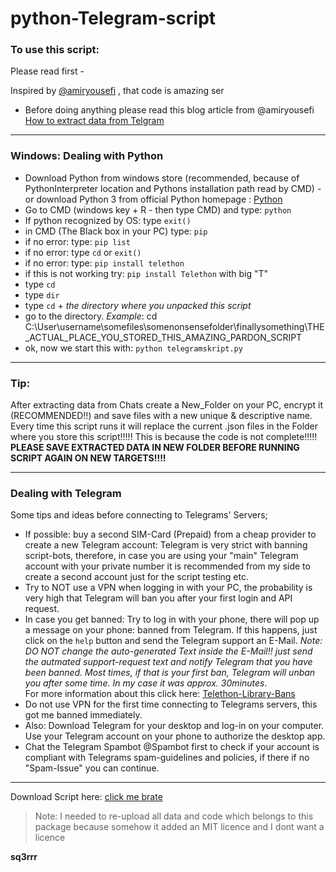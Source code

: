 # python-Telegram-script
### To use this script:
Please read first - <br/>

Inspired by [@amiryousefi](https://github.com/amiryousefi) , that code is amazing ser <br/>
* Before doing anything please read this blog article from @amiryousefi [How to extract data from Telgram](https://betterprogramming.pub/how-to-get-data-from-telegram-82af55268a4b)


---


### Windows: Dealing with Python

* Download Python from windows store (recommended, because of PythonInterpreter location and Pythons installation path read by CMD) - or download Python 3 from official Python homepage : [Python](https://www.python.org/downloads/windows/) <br/>
* Go to CMD (windows key + R - then type CMD) and type: `python`
* If python recognized by OS: type `exit()`
* in CMD (The Black box in your PC) type: `pip`
* if no error: type: `pip list`
* if no error: type `cd` or `exit()`
* if no error: type: `pip install telethon`
* if this is not working try: `pip install Telethon` with big "T"
* type `cd`
* type `dir`
* type `cd` + *the directory where you unpacked this script*
* go to the directory. *Example*: cd C:\User\username\somefiles\somenonsensefolder\finallysomething\THE_ACTUAL_PLACE_YOU_STORED_THIS_AMAZING_PARDON_SCRIPT
* ok, now we start this with: `python telegramskript.py`

---
### Tip:
After extracting data from Chats create a New_Folder on your PC, encrypt it (RECOMMENDED!!) and save files with a new unique & descriptive name. <br/>
Every time this script runs it will replace the current .json files in the Folder where you store this script!!!!! This is because the code is not complete!!!!! <br/>
**PLEASE SAVE EXTRACTED DATA IN NEW FOLDER BEFORE RUNNING SCRIPT AGAIN ON NEW TARGETS!!!!**

---

### Dealing with Telegram
Some tips and ideas before connecting to Telegrams' Servers;

* If possible: buy a second SIM-Card (Prepaid) from a cheap provider to create a new Telegram account: Telegram is very strict with banning script-bots, therefore, in case you are using your "main" Telegram account with your private number it is recommended from my side to create a second account just for the script testing etc.
* Try to NOT use a VPN when logging in with your PC, the probability is very high that Telegram will ban you after your first login and API request.
* In case you get banned: Try to log in with your phone, there will pop up a message on your phone: banned from Telegram. If this happens, just click on the `help` button and send the Telegram support an E-Mail. *Note: DO NOT change the auto-generated Text inside the E-Mail!! just send the autmated support-request text and notify Telegram that you have been banned. Most times, if that is your first ban, Telegram will unban you after some time. In my case it was approx. 30minutes*. <br/> For more information about this click here: [Telethon-Library-Bans](https://github.com/lonamiwebs/telethon/issues/824#issuecomment-432182634)
* Do not use VPN for the first time connecting to Telegrams servers, this got me banned immediately.
* Also: Download Telegram for your desktop and log-in on your computer. Use your Telegram account on your phone to authorize the desktop app.
* Chat the Telegram Spambot @Spambot first to check if your account is compliant with Telegrams spam-guidelines and policies, if there if no "Spam-Issue" you can continue.

---
Download Script here: [click me brate](https://megaupload.nz/Gcl6rc00y8/TelegramScript_zip)

> Note: I needed to re-upload all data and code which belongs to this package because somehow it added an MIT licence and I dont want a licence 

**sq3rrr**
